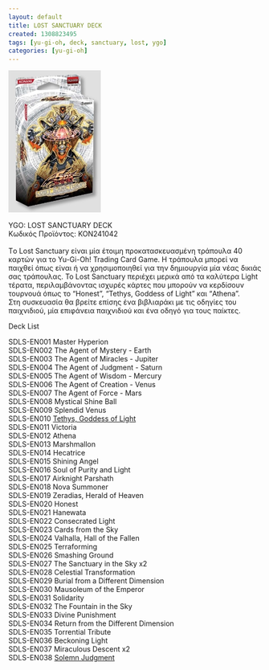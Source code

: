 ```yaml
---
layout: default
title: LOST SANCTUARY DECK
created: 1308823495
tags: [yu-gi-oh, deck, sanctuary, lost, ygo]
categories: [yu-gi-oh]
---
```

<p class="rtecenter">
	<img alt="" src="/assets/images/lost.jpg" style="width: 184px; height: 283px;" /></p>
<p>
	<span class="text01">YGO: LOST SANCTUARY DECK</span><br />
	&Kappa;&omega;&delta;&iota;&kappa;ό&sigmaf; &Pi;&rho;&omicron;ϊό&nu;&tau;&omicron;&sigmaf;: KON241042<br />
	<br />
	T&omicron; Lost Sanctuary &epsilon;ί&nu;&alpha;&iota; &mu;ί&alpha; έ&tau;&omicron;&iota;&mu;&eta; &pi;&rho;&omicron;&kappa;&alpha;&tau;&alpha;&sigma;&kappa;&epsilon;&upsilon;&alpha;&sigma;&mu;έ&nu;&eta; &tau;&rho;ά&pi;&omicron;&upsilon;&lambda;&alpha; 40 &kappa;&alpha;&rho;&tau;ώ&nu; &gamma;&iota;&alpha; &tau;&omicron; Yu-Gi-Oh! Trading Card Game. &Eta; &tau;&rho;ά&pi;&omicron;&upsilon;&lambda;&alpha; &mu;&pi;&omicron;&rho;&epsilon;ί &nu;&alpha; &pi;&alpha;&iota;&chi;&theta;&epsilon;ί ό&pi;&omega;&sigmaf; &epsilon;ί&nu;&alpha;&iota; ή &nu;&alpha; &chi;&rho;&eta;&sigma;&iota;&mu;&omicron;&pi;&omicron;&iota;&eta;&theta;&epsilon;ί &gamma;&iota;&alpha; &tau;&eta;&nu; &delta;&eta;&mu;&iota;&omicron;&upsilon;&rho;&gamma;ί&alpha; &mu;ί&alpha; &nu;έ&alpha;&sigmaf; &delta;&iota;&kappa;&iota;ά&sigmaf; &sigma;&alpha;&sigmaf; &tau;&rho;ά&pi;&omicron;&upsilon;&lambda;&alpha;&sigmaf;. &Tau;&omicron; Lost Sanctuary &pi;&epsilon;&rho;&iota;έ&chi;&epsilon;&iota; &mu;&epsilon;&rho;&iota;&kappa;ά &alpha;&pi;ό &tau;&alpha; &kappa;&alpha;&lambda;ύ&tau;&epsilon;&rho;&alpha; Light &tau;έ&rho;&alpha;&tau;&alpha;, &pi;&epsilon;&rho;&iota;&lambda;&alpha;&mu;&beta;ά&nu;&omicron;&nu;&tau;&alpha;&sigmaf; &iota;&sigma;&chi;&upsilon;&rho;έ&sigmaf; &kappa;ά&rho;&tau;&epsilon;&sigmaf; &pi;&omicron;&upsilon; &mu;&pi;&omicron;&rho;&omicron;ύ&nu; &nu;&alpha; &kappa;&epsilon;&rho;&delta;ί&sigma;&omicron;&upsilon;&nu; &tau;&omicron;&upsilon;&rho;&nu;&omicron;&upsilon;ά ό&pi;&omega;&sigmaf; &tau;&omicron; &ldquo;Honest&rdquo;, &ldquo;Tethys, Goddess of Light&rdquo; &kappa;&alpha;&iota; &ldquo;Athena&rdquo;.<br />
	&Sigma;&tau;&eta; &sigma;&upsilon;&sigma;&kappa;&epsilon;&upsilon;&alpha;&sigma;ί&alpha; &theta;&alpha; &beta;&rho;&epsilon;ί&tau;&epsilon; &epsilon;&pi;ί&sigma;&eta;&sigmaf; έ&nu;&alpha; &beta;&iota;&beta;&lambda;&iota;&alpha;&rho;ά&kappa;&iota; &mu;&epsilon; &tau;&iota;&sigmaf; &omicron;&delta;&eta;&gamma;ί&epsilon;&sigmaf; &tau;&omicron;&upsilon; &pi;&alpha;&iota;&chi;&nu;&iota;&delta;&iota;&omicron;ύ, &mu;ί&alpha; &epsilon;&pi;&iota;&phi;ά&nu;&epsilon;&iota;&alpha; &pi;&alpha;&iota;&chi;&nu;&iota;&delta;&iota;&omicron;ύ &kappa;&alpha;&iota; έ&nu;&alpha; &omicron;&delta;&eta;&gamma;ό &gamma;&iota;&alpha; &tau;&omicron;&upsilon;&sigmaf; &pi;&alpha;ί&kappa;&tau;&epsilon;&sigmaf;.</p>
<p>
	Deck List</p>
<p>
	SDLS-EN001 Master Hyperion<br />
	SDLS-EN002 The Agent of Mystery - Earth<br />
	SDLS-EN003 The Agent of Miracles - Jupiter<br />
	SDLS-EN004 The Agent of Judgment - Saturn<br />
	SDLS-EN005 The Agent of Wisdom - Mercury<br />
	SDLS-EN006 The Agent of Creation - Venus<br />
	SDLS-EN007 The Agent of Force - Mars<br />
	SDLS-EN008 Mystical Shine Ball<br />
	SDLS-EN009 Splendid Venus<br />
	SDLS-EN010 <a href="http://www.squidoo.com/yugioh-tethys-goddess-of-light">Tethys, Goddess of Light</a><br />
	SDLS-EN011 Victoria<br />
	SDLS-EN012 Athena<br />
	SDLS-EN013 Marshmallon<br />
	SDLS-EN014 Hecatrice<br />
	SDLS-EN015 Shining Angel<br />
	SDLS-EN016 Soul of Purity and Light<br />
	SDLS-EN017 Airknight Parshath<br />
	SDLS-EN018 Nova Summoner<br />
	SDLS-EN019 Zeradias, Herald of Heaven<br />
	SDLS-EN020 Honest<br />
	SDLS-EN021 Hanewata<br />
	SDLS-EN022 Consecrated Light<br />
	SDLS-EN023 Cards from the Sky<br />
	SDLS-EN024 Valhalla, Hall of the Fallen<br />
	SDLS-EN025 Terraforming<br />
	SDLS-EN026 Smashing Ground<br />
	SDLS-EN027 The Sanctuary in the Sky x2<br />
	SDLS-EN028 Celestial Transformation<br />
	SDLS-EN029 Burial from a Different Dimension<br />
	SDLS-EN030 Mausoleum of the Emperor<br />
	SDLS-EN031 Solidarity<br />
	SDLS-EN032 The Fountain in the Sky<br />
	SDLS-EN033 Divine Punishment<br />
	SDLS-EN034 Return from the Different Dimension<br />
	SDLS-EN035 Torrential Tribute<br />
	SDLS-EN036 Beckoning Light<br />
	SDLS-EN037 Miraculous Descent x2<br />
	SDLS-EN038 <a href="http://www.squidoo.com/yugioh-solemn-judgement">Solemn Judgment</a></p>
